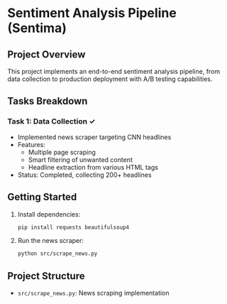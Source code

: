 # Sentiment Analysis Pipeline (Sentima)

## Project Overview
This project implements an end-to-end sentiment analysis pipeline, from data collection to production deployment with A/B testing capabilities.

## Tasks Breakdown

### Task 1: Data Collection ✓
- Implemented news scraper targeting CNN headlines
- Features:
  - Multiple page scraping
  - Smart filtering of unwanted content
  - Headline extraction from various HTML tags
- Status: Completed, collecting 200+ headlines

## Getting Started
1. Install dependencies:
   ```bash
   pip install requests beautifulsoup4
   ```
2. Run the news scraper:
   ```bash
   python src/scrape_news.py
   ```

## Project Structure
- `src/scrape_news.py`: News scraping implementation

